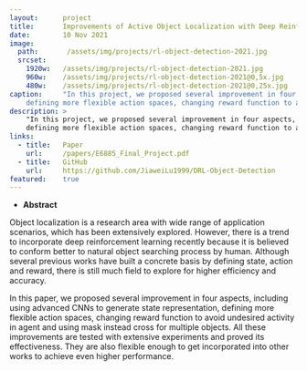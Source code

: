 ```yaml
---
layout:      project
title:       Improvements of Active Object Localization with Deep Reinforcement Learning
date:        10 Nov 2021
image:
  path:       /assets/img/projects/rl-object-detection-2021.jpg
  srcset:
    1920w:   /assets/img/projects/rl-object-detection-2021.jpg
    960w:    /assets/img/projects/rl-object-detection-2021@0,5x.jpg
    480w:    /assets/img/projects/rl-object-detection-2021@0,25x.jpg
caption:     "In this project, we proposed several improvement in four aspects, including using advanced CNNs to generate state representation, 
    defining more flexible action spaces, changing reward function to avoid undesired activity in agent and using mask instead cross for multiple objects."
description: >
    "In this project, we proposed several improvement in four aspects, including using advanced CNNs to generate state representation, 
    defining more flexible action spaces, changing reward function to avoid undesired activity in agent and using mask instead cross for multiple objects."
links:
  - title:   Paper
    url:     /papers/E6885_Final_Project.pdf
  - title:   GitHub
    url:     https://github.com/JiaweiLu1999/DRL-Object-Detection
featured:    true
---
```


- **Abstract**

Object localization is a research area with wide range of application scenarios, which has been extensively explored. However, there is a trend to incorporate deep reinforcement learning recently because it is believed to conform better to natural object searching process by human. Although several previous works have built a concrete basis by defining state, action and reward, there is still much field to explore for higher efficiency and accuracy. 

In this paper, we proposed several improvement in four aspects, including using advanced CNNs to generate state representation, defining more flexible action spaces, changing reward function to avoid undesired activity in agent and using mask instead cross for multiple objects. All these improvements are tested with extensive experiments and proved its effectiveness. They are also flexible enough to get incorporated into other works to achieve even higher performance.
